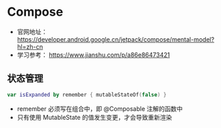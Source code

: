 # Compose

* 官网地址： https://developer.android.google.cn/jetpack/compose/mental-model?hl=zh-cn
* 学习参考： https://www.jianshu.com/p/a86e86473421

## 状态管理

```kotlin
var isExpanded by remember { mutableStateOf(false) }
```
* remember 必须写在组合中，即 @Composable 注解的函数中
* 只有使用 MutableState 的值发生变更，才会导致重新渲染